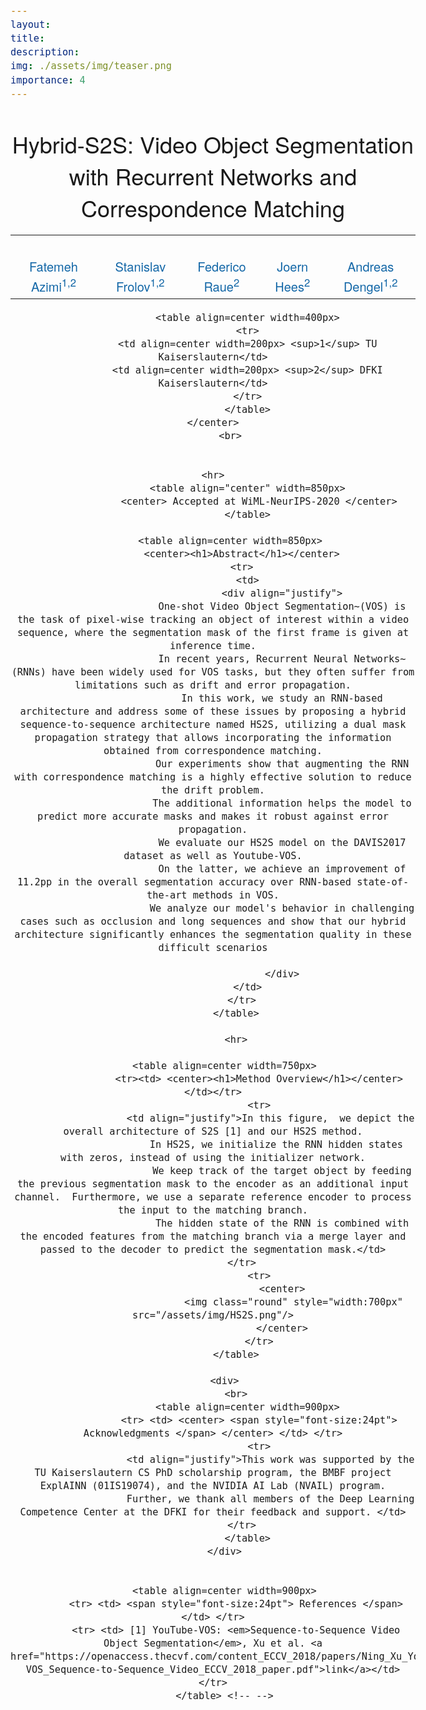 ```yaml
---
layout:
title:
description:
img: ./assets/img/teaser.png
importance: 4
---
```


<script src="http://www.google.com/jsapi" type="text/javascript"></script>
<script type="text/javascript">google.load("jquery", "1.3.2");</script>

<style type="text/css">
	body {
		font-family: "HelveticaNeue-Light", "Helvetica Neue Light", "Helvetica Neue", Helvetica, Arial, "Lucida Grande", sans-serif;
		font-weight:300;
		font-size:18px;
		margin-left: auto;
		margin-right: auto;
		width: 1100px;
	}

	h1 {
		font-size:32px;
		font-weight:300;
	}

	.disclaimerbox {
		background-color: #eee;
		border: 1px solid #eeeeee;
		border-radius: 10px ;
		-moz-border-radius: 10px ;
		-webkit-border-radius: 10px ;
		padding: 20px;
	}

	video.header-vid {
		height: 140px;
		border: 1px solid black;
		border-radius: 10px ;
		-moz-border-radius: 10px ;
		-webkit-border-radius: 10px ;
	}

	img.header-img {
		height: 140px;
		border: 1px solid black;
		border-radius: 10px ;
		-moz-border-radius: 10px ;
		-webkit-border-radius: 10px ;
	}

	img.rounded {
		border: 1px solid #eeeeee;
		border-radius: 10px ;
		-moz-border-radius: 10px ;
		-webkit-border-radius: 10px ;
	}

	a:link,a:visited
	{
		color: #1367a7;
		text-decoration: none;
	}
	a:hover {
		color: #208799;
	}

	td.dl-link {
		height: 160px;
		text-align: center;
		font-size: 22px;
	}

	.layered-paper-big { /* modified from: http://css-tricks.com/snippets/css/layered-paper/ */
		box-shadow:
		        0px 0px 1px 1px rgba(0,0,0,0.35), /* The top layer shadow */
		        5px 5px 0 0px #fff, /* The second layer */
		        5px 5px 1px 1px rgba(0,0,0,0.35), /* The second layer shadow */
		        10px 10px 0 0px #fff, /* The third layer */
		        10px 10px 1px 1px rgba(0,0,0,0.35), /* The third layer shadow */
		        15px 15px 0 0px #fff, /* The fourth layer */
		        15px 15px 1px 1px rgba(0,0,0,0.35), /* The fourth layer shadow */
		        20px 20px 0 0px #fff, /* The fifth layer */
		        20px 20px 1px 1px rgba(0,0,0,0.35), /* The fifth layer shadow */
		        25px 25px 0 0px #fff, /* The fifth layer */
		        25px 25px 1px 1px rgba(0,0,0,0.35); /* The fifth layer shadow */
		margin-left: 10px;
		margin-right: 45px;
	}

	.paper-big { /* modified from: http://css-tricks.com/snippets/css/layered-paper/ */
		box-shadow:
		        0px 0px 1px 1px rgba(0,0,0,0.35); /* The top layer shadow */

		margin-left: 10px;
		margin-right: 45px;
	}


	.layered-paper { /* modified from: http://css-tricks.com/snippets/css/layered-paper/ */
		box-shadow:
		        0px 0px 1px 1px rgba(0,0,0,0.35), /* The top layer shadow */
		        5px 5px 0 0px #fff, /* The second layer */
		        5px 5px 1px 1px rgba(0,0,0,0.35), /* The second layer shadow */
		        10px 10px 0 0px #fff, /* The third layer */
		        10px 10px 1px 1px rgba(0,0,0,0.35); /* The third layer shadow */
		margin-top: 5px;
		margin-left: 10px;
		margin-right: 30px;
		margin-bottom: 5px;
	}

	.vert-cent {
		position: relative;
	    top: 50%;
	    transform: translateY(-50%);
	}

	hr
	{
		border: 0;
		height: 1px;
		background-image: linear-gradient(to right, rgba(0, 0, 0, 0), rgba(0, 0, 0, 0.75), rgba(0, 0, 0, 0));
	}
</style>

<html>
	<head>
		<title>Hybrid S2S-1</title>
		<meta property="og:title" content="Hybrid S2S" />
		<meta property="og:description" content="Azimi et al. 2020" />
  </head>

  <body>
    <br>
          <center>
          	<span style="font-size:36px"> Hybrid-S2S: Video Object Segmentation with Recurrent Networks and Correspondence Matching </span>
	  		  <table align=center width=900px>
						<tr><td><br/></td></tr>
	  			  <tr>
	  	              <td align=center width=200px>
	  					<center>
							<span style="font-size:20px"><a href="http://fatemeh.github.io/">Fatemeh Azimi<sup>1,2</sup> </a> </span>
		  		  		</center>
		  		  	  </td>
	  	          <td align=center width=200px>
	  					<center>
							<span style="font-size:20px"><a href="https://stanifrolov.github.io/">Stanislav Frolov<sup>1,2</sup></a></span>
		  		  		</center>
		  		  	  </td>
	  	              <td align=center width=150px>
	  					<center>
							<span style="font-size:20px"><a href="http://rave78.com/">Federico Raue<sup>2</sup></a></span>
		  		  		</center>
		  		  	  </td>
	  	              <td align=center width=150px>
	  					<center>
	  						<span style="font-size:20px"><a href="http://joernhees.de/blog/">Joern Hees<sup>2</sup></a></span>
		  		  		</center>
		  		  	  </td>
								<td align=center width=200px>
							<center>
								<span style="font-size:20px"><a href="http://www.dfki.uni-kl.de/~dengel/">Andreas Dengel<sup>1,2</sup></a></span>
								</center>
								</td>
		  		  </tr>
			  </table>

				<table align=center width=400px>
				<tr>
				<td align=center width=200px> <sup>1</sup> TU Kaiserslautern</td>
				<td align=center width=200px> <sup>2</sup> DFKI Kaiserslautern</td>
				</tr>
				</table>
    </center>
		  <br>
      

	<hr>
				<table align="center" width=850px>
					<center> Accepted at WiML-NeurIPS-2020 </center>
				</table>

  		  <table align=center width=850px>
	  		  <center><h1>Abstract</h1></center>
	  		  <tr>
	  		  	<td>
							<div align="justify">
							One-shot Video Object Segmentation~(VOS) is the task of pixel-wise tracking an object of interest within a video sequence, where the segmentation mask of the first frame is given at inference time.
							In recent years, Recurrent Neural Networks~(RNNs) have been widely used for VOS tasks, but they often suffer from limitations such as drift and error propagation.
							In this work, we study an RNN-based architecture and address some of these issues by proposing a hybrid sequence-to-sequence architecture named HS2S, utilizing a dual mask propagation strategy that allows incorporating the information obtained from correspondence matching.
							Our experiments show that augmenting the RNN with correspondence matching is a highly effective solution to reduce the drift problem.
							The additional information helps the model to predict more accurate masks and makes it robust against error propagation.
							We evaluate our HS2S model on the DAVIS2017 dataset as well as Youtube-VOS.
							On the latter, we achieve an improvement of 11.2pp in the overall segmentation accuracy over RNN-based state-of-the-art methods in VOS.
							We analyze our model's behavior in challenging cases such as occlusion and long sequences and show that our hybrid architecture significantly enhances the segmentation quality in these difficult scenarios

							</div>
	  		    </td>
	  		  </tr>
			</table>

			<hr>

	  	<table align=center width=750px>
					<tr><td> <center><h1>Method Overview</h1></center> </td></tr>
					<tr>
						<td align="justify">In this figure,  we depict the overall architecture of S2S [1] and our HS2S method.
						  In HS2S, we initialize the RNN hidden states with zeros, instead of using the initializer network.
							We keep track of the target object by feeding the previous segmentation mask to the encoder as an additional input channel.  Furthermore, we use a separate reference encoder to process the input to the matching branch.
							The hidden state of the RNN is combined with the encoded features from the matching branch via a merge layer and passed to the decoder to predict the segmentation mask.</td>
		      </tr>
					<tr>
							<center>
								<img class="round" style="width:700px" src="/assets/img/HS2S.png"/>
							</center>
					</tr>
			</table>

		<div>
			<br>
				<table align=center width=900px>
					<tr> <td> <center> <span style="font-size:24pt"> Acknowledgments </span> </center> </td> </tr>
					<tr>
						<td align="justify">This work was supported by the TU Kaiserslautern CS PhD scholarship program, the BMBF project ExplAINN (01IS19074), and the NVIDIA AI Lab (NVAIL) program.
						Further, we thank all members of the Deep Learning Competence Center at the DFKI for their feedback and support. </td>
		      </tr>
				</table>
		</div>


		<table align=center width=900px>
			<tr> <td> <span style="font-size:24pt"> References </span> </td> </tr>
			<tr> <td> [1] YouTube-VOS: <em>Sequence-to-Sequence Video Object Segmentation</em>, Xu et al. <a href="https://openaccess.thecvf.com/content_ECCV_2018/papers/Ning_Xu_YouTube-VOS_Sequence-to-Sequence_Video_ECCV_2018_paper.pdf">link</a></td> </tr>
		</table> <!-- -->



</body>
</html>
